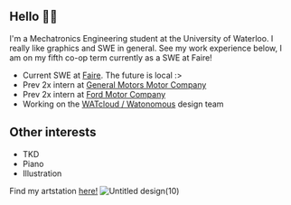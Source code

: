 ## Hello 👋👋

I'm a Mechatronics Engineering student at the University of Waterloo. I really like graphics and SWE in general. See my work experience below, I am on my fifth co-op term currently as a SWE at Faire!

- Current SWE at [Faire](https://www.faire.com/en-ca/). The future is local :>
- Prev 2x intern at  [General Motors Motor Company](https://www.gm.com/)
- Prev 2x intern at [Ford Motor Company](https://www.ford.ca/)
- Working on the [WATcloud / Watonomous](https://cloud.watonomous.ca/) design team

## Other interests
- TKD
- Piano
- Illustration

Find my artstation [here!](https://www.artstation.com/lostherons)
![Untitled design(10)](https://github.com/user-attachments/assets/5a319d7f-c454-435b-9290-1b27ccaa2f2a)


